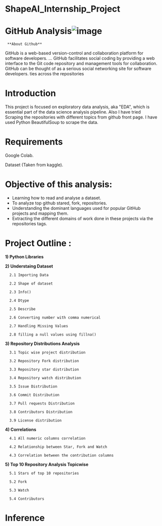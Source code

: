 # ShapeAI_Internship_Project
# **GitHub Analysis**![image](https://user-images.githubusercontent.com/84913669/133402479-11e35f33-d29a-4337-a774-0f1873e48f12.png)
     **About Github**

GitHub is a web-based version-control and collaboration platform for software developers. ... GitHub facilitates social coding by providing a web interface to the Git code repository and management tools for collaboration. GitHub can be thought of as a serious social networking site for software developers.
ties across the repositories
# **Introduction**
This project is focused on exploratory data analysis, aka "EDA", which is essential part of the data science analysis pipeline. Also I have tried Scraping the repositories with different topics from github front page. I have used Python BeautifulSoup to scrape the data.

# **Requirements**
Google Colab.

Dataset (Taken from kaggle).

# **Objective of this analysis:**

  - Learning how to read and analyse a dataset.
  - To analyze top github stared, fork, repositories.
  - Understanding the dominant languages used for popular GitHub projects and mapping them.
  - Extracting the different domains of work done in these projects via the repositories tags.

# **Project Outline :**

**1) Python Libraries**

**2) Understaing Dataset**

      2.1 Importing Data
      
      2.2 Shape of dataset
      
      2.3 Info()
      
      2.4 Dtype
      
      2.5 Describe
      
      2.6 Converting number with comma numerical
      
      2.7 Handling Missing Values
      
      2.8 filling a null values using fillna()
 
 **3) Repository Distributions Analysis**
 
      3.1 Topic wise project distribution
      
      3.2 Repository Fork distribution
      
      3.3 Repository star distribution
      
      3.4 Repository watch distribution
      
      3.5 Issue Distribution
      
      3.6 Commit Distribution
      
      3.7 Pull requests Distribution
      
      3.8 Contributors Distribution
      
      3.9 License distribution
   
 **4) Correlations**
 
      4.1 All numeric columns correlation
      
      4.2 Relationship between Star, Fork and Watch
      
      4.3 Correlation between the contribution columns
  
 **5) Top 10 Repository Analysis Topicwise**
 
      5.1 Stars of top 10 repositories
      
      5.2 Fork 
      
      5.3 Watch
      
      5.4 Contributors
 
# **Inference**
